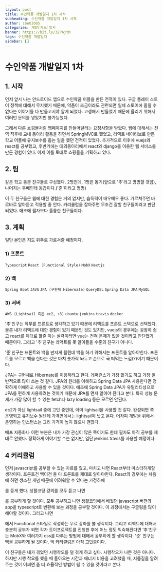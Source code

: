 ```yaml
---
layout: post
title: 수인약품 개발일지 1차 시작
subheading: 수인약품 개발일지 1차 시작
author: sbe03005
categories: 개발[지도]일지
banner: https://bit.ly/32PAjtM
tags: 수인약품 개발일지
sidebar: []
---
```


# 수인약품 개발일지 1차



## 1. 시작

먼저 앞서 나는 안드로이드 앱으로 수인약품 어플을 만든 전적이 있다. 구글 플레이 스토어 정책에 대해서 무지했기 때문에, 약품이 조금이라도 관련되면 일체 스토어에 올릴 수 없다는 이야기를 다 만들고서야 알게 되었다. 고생해서 만들었기 때문에 올리기 위해서 여러번 문의를 넣었지만 불가능했다.

그래서 다른 쇼핑몰처럼 웹페이지를 만들어달라는 요청사항을 받았다. 웹에 대해서는 전역 직후에 교내 동아리 활동을 하면서 SpringMVC로 했었고, 리액트 네이티브로 만든 학교 어플에 유지보수를 돕는 일을 했던 전적이 있었다. 추가적으로 이후에 vuejs와 react를 공부했고, 후반기에는 대외동아리에서 react와 django를 이용한 웹 서비스를 만든 경험이 있다. 이제 이를 토대로 쇼핑몰을 기획하고 있다.



## 2. 팀

같은 학교 동문 친구들로 구성했다. 2명인데, 1명은 동기(앞으로 '추'라고 명명할 것임), 나머지는 후배인데 동갑이다.('준'이라고 명명)

이 두 친구들은 웹에 대한 경험은 거의 없지만, 습득력이 매우매우 좋다. 가르쳐주면 바로바로 알아듣고 적용할 줄 안다. 커리큘럼을 잡아주면 무조건 잘할 친구들이라고 판단되었다. 애초에 필자보다 훌륭한 친구들이다.



## 3. 계획

일단 본인은 지도 위주로 가르쳐줄 예정이다. 

### 1) 프론트

`Typescript` `React (Functional Style)` `MobX` `Nextjs`

### 2) 백

`Spring Boot` `JAVA` `JPA (구현체 Hibernate)` `QueryDSL` `Spring Data JPA` `MySQL` 

### 3) 서버

`AWS (Lightsail 혹은 ec2, s3)` `ubuntu` `jenkins` `travis` `docker` 



'추'친구는 직무를 프론트로 생각하고 있기 때문에 리액트를 프론트 스택으로 선택했다. 물론 내가 리액트에 대한 경험이 있기 때문인 것도 있지만, vuejs의 경우에는 굉장히 쉽고 react를 제대로 할줄 아는 실력이라면 vue는 전혀 문제가 없을 것이라고 판단했기 때문이다. 그리고 '추'친구는 리액트를 못 알아들을 수준의 친구가 아니다. 

'준'친구는 프론트와 백을 만지게 될텐데 백을 하기 위해서는 프론트를 알아야한다. 프론트를 모르고 백을 한다는 것은 마치 숫가락 놔두고 손으로 국 떠먹는 느낌(?)이기 때문이다.

JPA는 구현체로 Hibernate를 이용하려고 한다. 레퍼런스가 가장 많기도 하고 가장 일반적으로 많이 쓰는 것 같다. JPA의 원리를 이해하고 Spring Data JPA 사용한다면 정확하게 이해하고 사용할 수 있을 것이다. 애초에 Spring Data JPA가 유틸리티성으로 JPA를 편하게 사용하려는 것이기 때문에 JPA를 먼저 알아야 된다고 본다. 특히 성능 문제가 가장 많이 할 수 있는 fetch나 lazy loading 등은 모르면 안된다.

ec2가 아닌 lightsail 중에 고민 중인데, 아마 lightsail을 사용할 것 같다. 완성되면 쭉 운영되고 유지보수 될텐데 가격면에서는 lightsail이 낫고 본다. 어차피 개발을 위해서 운영하는 인스턴스는 그리 가격이 높지 않으니 괜찮다. 

배포 자동화나 이런 부분은 내가 가장 관심이 많은 쪽이기도 한데 필자도 아직 공부를 제대로 안했다. 정확하게 이야기할 수는 없지만, 일단 jenkins travis를 사용할 예정이다.



## 4 커리큘럼

먼저 javascript를 공부할 수 있는 자료를 줬고, 마치고 나면 React부터 마스터하게할 생각이다. 프론트건 백이건 둘 다 프론트를 제대로 알아야한다. React의 경우에는 처음에 하면 생소한 개념 때문에 어려워할 수 있다는 가정하에 

[생활코딩]: https://www.inflearn.com/course/react-%EC%83%9D%ED%99%9C%EC%BD%94%EB%94%A9/dashboard	"생활코딩 리액트 강좌"

를 듣게 했다. 생활코딩 강의를 모두 듣고 나면 

[typescript]: https://poiemaweb.com/	"Typescript"

를 공부하게 할 것이다. 모두 공부하고 나면 생활코딩에서 배웠던 javascript 버전의 app을 typescript로 변환해 보는 과정을 공부할 것이다. 이 과정에서는 구글링을 많이 해야할 것이다. 그리고 나면 

[Nomad]: https://nomadcoders.co/nwitter	"Nomad"

에서 Functional 스타일로 작성하는 무료 강좌를 볼 생각이다. 그리고 리액트에 대해서 충분히 공부가 되면 각자 토이프로젝트를 진행한 후에 어느 정도 익숙해진다면 '추'친구는 MobX와 여러가지 css를 다루는 방법에 대해서 공부하게 할 생각이다. '준' 친구는 백을 공부하게 될 것이다. 백 커리큘럼은 아직 고민중이다.



이 친구들은 내가 겪었던 시행착오를 덜 겪게 하고 싶다. 시행착오가 나쁜 것은 아니다. 하지만 시행 착오를 했을 때 돌아오는 시간과 에너지 비용을 고려했을 때, 지름길을 알려주는 것이 어쩌면 좀 더 효율적인 방법이 될 수 있을 것이라고 본다.  
